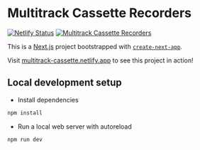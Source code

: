 # Multitrack Cassette Recorders

[![Netlify Status](https://api.netlify.com/api/v1/badges/c1c6df7e-84e7-4c45-a2a0-e427cbd4509b/deploy-status)](https://app.netlify.com/sites/multitrack-cassette/deploys)
[![Multitrack Cassette Recorders](https://github.com/linux-audio-italia/multitrack-cassette-recorders/actions/workflows/ci.yml/badge.svg)](https://github.com/linux-audio-italia/multitrack-cassette-recorders/actions/workflows/ci.yml)

This is a [Next.js](https://nextjs.org/) project bootstrapped with [`create-next-app`](https://github.com/vercel/next.js/tree/canary/packages/create-next-app).

Visit [multitrack-cassette.netlify.app](https://multitrack-cassette.netlify.app) to see this project in action!

## Local development setup

* Install dependencies

```bash
npm install
```

* Run a local web server with autoreload

```bash
npm run dev
```
